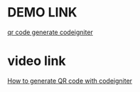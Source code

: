 # DEMO LINK #
[qr code generate codeigniter](http://webeasystep.com/blog/view_article/How_to_generate_QR_code_with_codeigniter_)

# video link #

[How to generate QR code with codeigniter](https://www.youtube.com/watch?v=AA1WQXbdSDQ)
